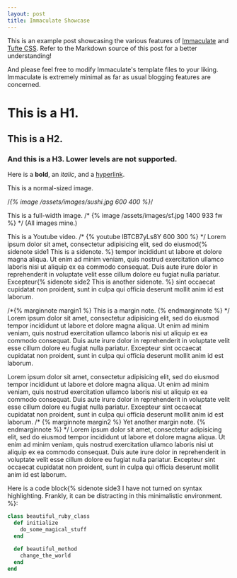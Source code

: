 ```yaml
---
layout: post
title: Immaculate Showcase
---
```


This is an example post showcasing the various features of [Immaculate](https://github.com/siawyoung/immaculate) and [Tufte CSS](https://github.com/edwardtufte/tufte-css). Refer to the Markdown source of this post for a better understanding!

And please feel free to modify Immaculate's template files to your liking. Immaculate is extremely minimal as far as usual blogging features are concerned.

# This is a H1.

## This is a H2.

### And this is a H3. Lower levels are not supported.

Here is a **bold**, an *italic*, and a [hyperlink](/#).

This is a normal-sized image.

/*{% image /assets/images/sushi.jpg 600 400 %}*/

This is a full-width image.
/*
{% image /assets/images/sf.jpg 1400 933 fw %}
*/
(All images mine.)

This is a Youtube video.
/*
{% youtube lBTCB7yLs8Y 600 300 %}
*/
Lorem ipsum dolor sit amet, consectetur adipisicing elit, sed do eiusmod{% sidenote side1 This is a sidenote. %} tempor incididunt ut labore et dolore magna aliqua. Ut enim ad minim veniam,
quis nostrud exercitation ullamco laboris nisi ut aliquip ex ea commodo
consequat. Duis aute irure dolor in reprehenderit in voluptate velit esse
cillum dolore eu fugiat nulla pariatur. Excepteur{% sidenote side2 This is another sidenote. %} sint occaecat cupidatat non
proident, sunt in culpa qui officia deserunt mollit anim id est laborum.

/*{% marginnote margin1 %}
This is a margin note.
{% endmarginnote %}
*/
Lorem ipsum dolor sit amet, consectetur adipisicing elit, sed do eiusmod
tempor incididunt ut labore et dolore magna aliqua. Ut enim ad minim veniam,
quis nostrud exercitation ullamco laboris nisi ut aliquip ex ea commodo
consequat. Duis aute irure dolor in reprehenderit in voluptate velit esse
cillum dolore eu fugiat nulla pariatur. Excepteur sint occaecat cupidatat non
proident, sunt in culpa qui officia deserunt mollit anim id est laborum.

Lorem ipsum dolor sit amet, consectetur adipisicing elit, sed do eiusmod
tempor incididunt ut labore et dolore magna aliqua. Ut enim ad minim veniam,
quis nostrud exercitation ullamco laboris nisi ut aliquip ex ea commodo
consequat. Duis aute irure dolor in reprehenderit in voluptate velit esse
cillum dolore eu fugiat nulla pariatur. Excepteur sint occaecat cupidatat non
proident, sunt in culpa qui officia deserunt mollit anim id est laborum.
/*
{% marginnote margin2 %}
Yet another margin note.
{% endmarginnote %}
*/
Lorem ipsum dolor sit amet, consectetur adipisicing elit, sed do eiusmod
tempor incididunt ut labore et dolore magna aliqua. Ut enim ad minim veniam,
quis nostrud exercitation ullamco laboris nisi ut aliquip ex ea commodo
consequat. Duis aute irure dolor in reprehenderit in voluptate velit esse
cillum dolore eu fugiat nulla pariatur. Excepteur sint occaecat cupidatat non
proident, sunt in culpa qui officia deserunt mollit anim id est laborum.

Here is a code block{% sidenote side3 I have not turned on syntax highlighting. Frankly, it can be distracting in this minimalistic environment. %}:

```ruby
class beautiful_ruby_class
  def initialize
    do_some_magical_stuff
  end

  def beautiful_method
    change_the_world
  end
end
```
